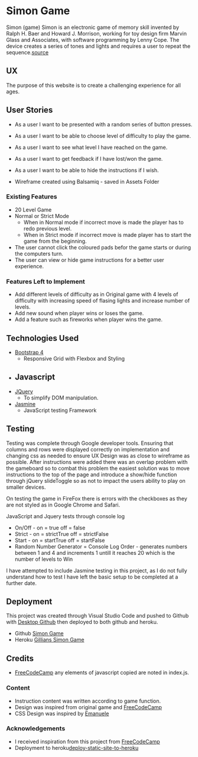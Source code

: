 # Simon Game 

Simon (game) Simon is an electronic game of memory skill invented by Ralph H. Baer and Howard J. Morrison, working for toy design firm Marvin Glass and Associates, with software programming by Lenny Cope. The device creates a series of tones and lights and requires a user to repeat the sequence.[source](https://en.wikipedia.org/wiki/Simon_(game))
 
## UX
 
The purpose of this website is to create a challenging experience for all ages.

## User Stories
- As a user I want to be presented with a random series of button presses.  
- As a user I want to be able to choose level of difficulty to play the game. 
- As a user I want to see what level I have reached on the game. 
- As a user I want to get feedback if I have lost/won the game. 
- As a user I want to be able to hide the instructions if I wish. 

- Wireframe created using Balsamiq - saved in Assets Folder

 
### Existing Features
- 20 Level Game 
- Normal or Strict Mode 
    - When in Normal mode if incorrect move is made the player has to redo previous level. 
    - When in Strict mode if incorrect move is made player has to start the game from the beginning.
- The user cannot click the coloured pads befor the game starts or during the computers turn.
- The user can view or hide game instructions for a better user experience. 

### Features Left to Implement
- Add different levels of difficulty as in Original game with 4 levels of difficulty with increasing speed of flasing lights and increase number of levels. 
- Add new sound when player wins or loses the game. 
- Add a feature such as fireworks when player wins the game. 

## Technologies Used

- [Bootstrap 4](https://getbootstrap.com/)
    - Responsive Grid with Flexbox and Styling
- Javascript
    - 
- [JQuery](https://jquery.com)
    - To simplify DOM manipulation.
- [Jasmine](https://cdnjs.com/libraries/jasmine)
    - JavaScript testing Framework 


## Testing

Testing was complete through Google developer tools. Ensuring that columns and rows were displayed correctly on implementation and changing css as needed to ensure UX Design was as close to wireframe as possible. After instructions were added there was an overlap problem with the gameboard so to combat this problem the easiest solution was to move instructions to the top of the page and introduce a show/hide function through jQuery slideToggle so as not to impact the users ability to play on smaller devices. 

On testing the game in FireFox there is errors with the checkboxes as they are not styled as in Google Chrome and Safari.

JavaScript and Jquery tests through console log
 - On/Off - on = true off = false
 - Strict - on = strictTrue off = strictFalse 
 - Start - on = startTrue off = startFalse
 - Random Number Generator = Console Log Order - generates numbers between 1 and 4 and increments 1 untill it reaches 20 which is the number of levels to Win

I have attempted to include Jasmine testing in this project, as I do not fully understand how to test I have left the basic setup to be completed at a further date. 




## Deployment

This project was created through Visual Studio Code and pushed to Github with [Desktop Github](https://desktop.github.com/) then deployed to both github and heroku.
- Github [Simon Game](https://gillianmcdonnell.github.io/Interactive-Frontend-Development-Simon-Game-Re-Submit/) 
- Heroku [Gillians Simon Game](https://gillians-simon-game.herokuapp.com)


## Credits
- [FreeCodeCamp](https://www.youtube.com/watch?v=n_ec3eowFLQ&t=3309s) any elements of javascript copied are noted in index.js. 

### Content
- Instruction content was written according to game function.
- Design was inspired from original game and [FreeCodeCamp](https://www.youtube.com/watch?v=n_ec3eowFLQ&t=3309s) 
- CSS Design was inspired by [Emanuele](https://codepen.io/Em-Ant/pen/QbRyqq)



### Acknowledgements

- I received inspiration from this project from [FreeCodeCamp](https://www.youtube.com/watch?v=n_ec3eowFLQ&t=3309s) 
- Deployment to heroku[deploy-static-site-to-heroku](https://gist.github.com/wh1tney/2ad13aa5fbdd83f6a489)